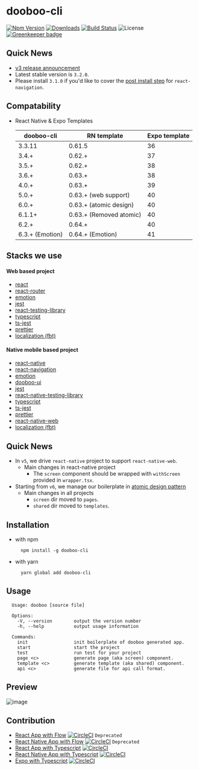 # dooboo-cli

[![Npm Version](http://img.shields.io/npm/v/dooboo-cli.svg?style=flat-square)](https://npmjs.org/package/dooboo-cli)
[![Downloads](http://img.shields.io/npm/dm/dooboo-cli.svg?style=flat-square)](https://npmjs.org/package/dooboo-cli)
[![Build Status](https://travis-ci.com/dooboolab/dooboo-cli.svg?branch=master)](https://travis-ci.com/dooboolab/dooboo-cli)
![License](http://img.shields.io/npm/l/dooboo-cli.svg?style=flat-square)
[![Greenkeeper badge](https://badges.greenkeeper.io/dooboolab/dooboo-cli.svg)](https://greenkeeper.io/)

## Quick News
- [v3 release announcement](https://medium.com/dooboolab/announcing-dooboo-cli-v3-5c9fceeb2ac4)
- Latest stable version is `3.2.0`.
- Please install `3.1.0` if you'd like to cover the [post install step](https://reactnavigation.org/docs/en/getting-started.html) for `react-navigation`.

## Compatability
- React Native & Expo Templates

    | dooboo-cli     | RN template             | Expo template   |
    | -------------- | ----------------------- | --------------- |
    | 3.3.11         | 0.61.5                  | 36              |
    | 3.4.+          | 0.62.+                  | 37              |
    | 3.5.+          | 0.62.+                  | 38              |
    | 3.6.+          | 0.63.+                  | 38              |
    | 4.0.+          | 0.63.+                  | 39              |
    | 5.0.+          | 0.63.+ (web support)    | 40              |
    | 6.0.+          | 0.63.+ (atomic design)  | 40              |
    | 6.1.1+         | 0.63.+ (Removed atomic) | 40              |
    | 6.2.+          | 0.64.+                  | 40              |
    | 6.3.+ (Emotion)| 0.64.+ (Emotion)        | 41              |

## Stacks we use

#### Web based project

- [react](https://github.com/facebook/react)
- [react-router](https://github.com/ReactTraining/react-router)
- [emotion](https://emotion.sh)
- [jest](https://github.com/facebook/jest)
- [react-testing-library](https://github.com/kentcdodds/react-testing-library)
- [typescript](https://github.com/Microsoft/TypeScript)
- [ts-jest](https://github.com/kulshekhar/ts-jest)
- [prettier](https://prettier.io)
- [localization (fbt)](https://github.com/facebook/fbt)

#### Native mobile based project

- [react-native](https://github.com/facebook/react-native)
- [react-navigation](https://github.com/react-navigation/react-navigation)
- [emotion](https://emotion.sh)
- [dooboo-ui](https://github.com/dooboolab/dooboo-ui)
- [jest](https://github.com/facebook/jest)
- [react-native-testing-library](https://github.com/callstack/react-native-testing-library)
- [typescript](https://github.com/Microsoft/TypeScript)
- [ts-jest](https://github.com/kulshekhar/ts-jest)
- [prettier](https://prettier.io)
- [react-native-web](https://github.com/necolas/react-native-web)
- [localization (fbt)](https://github.com/facebook/fbt)

## Quick News

- In `v5`, we drive `react-native` project to support `react-native-web`.
  * Main changes in react-native project
    - The `screen` component should be wrapped with `withScreen` provided in `wrapper.tsx`.
- Starting from `v6`, we manage our boilerplate in [atomic design pattern](https://atomicdesign.bradfrost.com/chapter-2)
  * Main changes in all projects
    - `screen` dir moved to `pages`.
    - `shared` dir moved to `templates`.

## Installation

- with npm
  ```
    npm install -g dooboo-cli
  ```
- with yarn
  ```
    yarn global add dooboo-cli
  ```

## Usage

```
  Usage: dooboo [source file]

  Options:
    -V, --version        output the version number
    -h, --help           output usage information

  Commands:
    init                 init boilerplate of dooboo generated app.
    start                start the project
    test                 run test for your project
    page <c>             generate page (aka screen) component.
    template <c>         generate template (aka shared) component.
    api <c>              generate file for api call format.
```

## Preview

![image](https://user-images.githubusercontent.com/27461460/63132984-1798d080-bffe-11e9-9b4d-672662b79540.png)

## Contribution

- [React App with Flow](https://github.com/react-native-seoul/dooboo-frontend-js) [![CircleCI](https://circleci.com/gh/dooboolab/dooboo-frontend-js.svg?style=shield)](https://circleci.com/gh/dooboolab/dooboo-frontend-js) `Deprecated`
- [React Native App with Flow](https://github.com/react-native-seoul/dooboo-native-js) [![CircleCI](https://circleci.com/gh/dooboolab/dooboo-frontend-js.svg?style=shield)](https://circleci.com/gh/dooboolab/dooboo-native-js) `Deprecated`
- [React App with Typescript](https://github.com/react-native-seoul/dooboo-frontend-ts) [![CircleCI](https://circleci.com/gh/dooboolab/dooboo-frontend-js.svg?style=shield)](https://circleci.com/gh/dooboolab/dooboo-frontend-ts)
- [React Native App with Typescript](https://github.com/react-native-seoul/dooboo-native-ts) [![CircleCI](https://circleci.com/gh/dooboolab/dooboo-frontend-js.svg?style=shield)](https://circleci.com/gh/dooboolab/dooboo-native-ts)
- [Expo with Typescript](https://github.com/react-native-seoul/dooboo-expo) [![CircleCI](https://circleci.com/gh/dooboolab/dooboo-expo.svg?style=shield)](https://circleci.com/gh/dooboolab/dooboo-expo)

